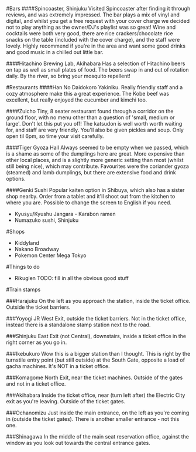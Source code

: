 #Bars
####Spincoaster, Shinjuku
Visited Spincoaster after finding it through reviews, and was extremely impressed. The bar plays a mix of vinyl and digital, and whilst you get a free request with your cover charge we decided not to play anything as the owner/DJ's playlist was so great! Wine and cocktails were both very good, there are rice crackers/chocolate rice snacks on the table (included with the cover charge), and the staff were lovely. Highly recommend if you're in the area and want some good drinks and good music in a chilled out little bar.

####Hitachino Brewing Lab, Akihabara
Has a selection of Hitachino beers on tap as well as small plates of food. The beers swap in and out of rotation daily. By the river, so bring your mosquito repellent!

#Restaurants
####Han No Daidokoro
Yakiniku. Really friendly staff and a cozy atmosphere make this a great experience. The Kobe beef was excellent, but really enjoyed the cucumber and kimchi too.

####Zuicho
Tiny, 8 seater restaurant found through a corridor on the ground floor, with no menu other than a question of 'small, medium or large'. Don't let this put you off! The katsudon is well worth worth waiting for, and staff are very friendly. You'll also be given pickles and soup. Only open til 6pm, so time your visit carefully.

####Tiger Gyoza Hall
Always seemed to be empty when we passed, which is a shame as some of the dumplings here are great. More expensive than other local places, and is a slightly more generic setting than most (whilst still being nice), which may contribute. Favourites were the coriander gyoza (steamed) and lamb dumplings, but there are extensive food and drink options.

####Genki Sushi
Popular kaiten option in Shibuya, which also has a sister shop nearby. Order from a tablet and it'll shoot out from the kitchen to where you are. Possible to change the screen to English if you need.

- Kyusyu/Kyushu Jangara - Karabon ramen
- Numazuko sushi, Shinjuku


#Shops
- Kiddyland
- Nakano Broadway
- Pokemon Center Mega Tokyo

#Things to do
- Rikugien
TODO: fill in all the obvious good stuff

#Train stamps

###Harajuku
On the left as you approach the station, inside the ticket office. Outside the ticket barriers.

###Yoyogi
JR West Exit, outside the ticket barriers. Not in the ticket office, instead there is a standalone stamp station next to the road.

###Shinjuku
East Exit (not Central), downstairs, inside a ticket office in the right corner as you go in.

###Ikebukuro
Wow this is a bigger station than I thought. This is right by the turnstile entry point (but still outside) at the South Gate, opposite a load of gacha machines. It's NOT in a ticket office.

###Komagome
North Exit, near the ticket machines. Outside of the gates and not in a ticket office.

###Akihabara
Inside the ticket office, near (turn left after) the Electric City exit as you're leaving. Outside of the ticket gates.

###Ochanomizu
Just inside the main entrance, on the left as you're coming in (outside the ticket gates). There is another smaller entrance - not this one.

###Shinagawa
In the middle of the main seat reservation office, against the window as you look out towards the central entrance gates.

